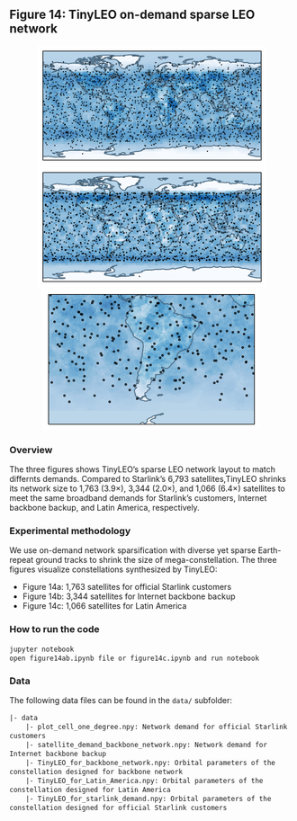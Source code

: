 ## Figure 14: TinyLEO on-demand sparse LEO network

<div align=center><img src="./figure14a.png" width=""><img src="./figure14b.png" width=""><img src="./figure14c.png" width=""></div>


### Overview

The three figures shows TinyLEO’s sparse LEO network layout to match differnts demands. Compared to Starlink’s 6,793 satellites,TinyLEO shrinks its network size to 1,763 (3.9×), 3,344 (2.0×), and 1,066 (6.4×) satellites to meet the same broadband demands for Starlink’s customers, Internet backbone backup, and Latin America, respectively.

### Experimental methodology
 
We use on-demand network sparsification with diverse yet sparse Earth-repeat ground tracks to shrink the size of mega-constellation. The three figures visualize constellations synthesized by TinyLEO:
 
 - Figure 14a: 1,763 satellites for official Starlink customers
 - Figure 14b: 3,344 satellites for Internet backbone backup
 - Figure 14c: 1,066 satellites for Latin America

### How to run the code

```
jupyter notebook
open figure14ab.ipynb file or figure14c.ipynb and run notebook
```

### Data

The following data files can be found in the `data/` subfolder:

	|- data
		|- plot_cell_one_degree.npy: Network demand for official Starlink customers
        |- satellite_demand_backbone_network.npy: Network demand for Internet backbone backup
        |- TinyLEO_for_backbone_network.npy: Orbital parameters of the constellation designed for backbone network
        |- TinyLEO_for_Latin_America.npy: Orbital parameters of the constellation designed for Latin America
        |- TinyLEO_for_starlink_demand.npy: Orbital parameters of the constellation designed for official Starlink customers

